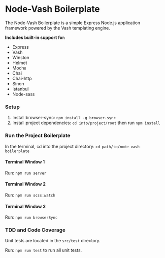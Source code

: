 # Node-Vash Boilerplate

The Node-Vash Boilerplate is a simple Express Node.js application framework powered by the Vash templating engine.

**Includes built-in support for:**

* Express
* Vash
* Winston
* Helmet
* Mocha
* Chai
* Chai-http
* Sinon
* Istanbul
* Node-sass

### Setup

1. Install browser-sync: `npm install -g browser-sync`
2. Install project dependencies: `cd into/project/root` then run `npm install`

### Run the Project Boilerplate

In the terminal, cd into the project directory: `cd path/to/node-vash-boilerplate`

#### Terminal Window 1

Run: `npm run server`

#### Terminal Window 2

Run: `npm run scss:watch`

#### Terminal Window 2

Run: `npm run browserSync`

### TDD and Code Coverage

Unit tests are located in the `src/test` directory.

Run: `npm run test` to run all unit tests.
